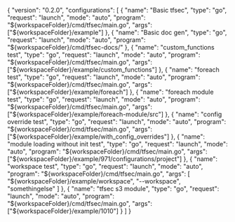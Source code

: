 {
  "version": "0.2.0",
  "configurations": [
    {
      "name": "Basic tfsec",
      "type": "go",
      "request": "launch",
      "mode": "auto",
      "program": "${workspaceFolder}/cmd/tfsec/main.go",
      "args": ["${workspaceFolder}/example"]
    },
    {
      "name": "Basic doc gen",
      "type": "go",
      "request": "launch",
      "mode": "auto",
      "program": "${workspaceFolder}/cmd/tfsec-docs/"
    },
    {
      "name": "custom_functions test",
      "type": "go",
      "request": "launch",
      "mode": "auto",
      "program": "${workspaceFolder}/cmd/tfsec/main.go",
      "args": ["${workspaceFolder}/example/custom_functions"]
    },
    {
      "name": "foreach test",
      "type": "go",
      "request": "launch",
      "mode": "auto",
      "program": "${workspaceFolder}/cmd/tfsec/main.go",
      "args": ["${workspaceFolder}/example/foreach"]
    },
    {
      "name": "foreach module test",
      "type": "go",
      "request": "launch",
      "mode": "auto",
      "program": "${workspaceFolder}/cmd/tfsec/main.go",
      "args": ["${workspaceFolder}/example/foreach-module/src"]
    },
    {
      "name": "config override test",
      "type": "go",
      "request": "launch",
      "mode": "auto",
      "program": "${workspaceFolder}/cmd/tfsec/main.go",
      "args": ["${workspaceFolder}/example/with_config_overrides"]
    },
    {
      "name": "module loading without init test",
      "type": "go",
      "request": "launch",
      "mode": "auto",
      "program": "${workspaceFolder}/cmd/tfsec/main.go",
      "args": ["${workspaceFolder}/example/971/configurations/project"]
    },
    {
      "name": "workspace test",
      "type": "go",
      "request": "launch",
      "mode": "auto",
      "program": "${workspaceFolder}/cmd/tfsec/main.go",
      "args": [
        "${workspaceFolder}/example/workspace",
        "--workspace",
        "somethingelse"
      ]
    },
    {
      "name": "tfsec s3 module",
      "type": "go",
      "request": "launch",
      "mode": "auto",
      "program": "${workspaceFolder}/cmd/tfsec/main.go",
      "args": ["${workspaceFolder}/example/1010"]
    }
  ]
}